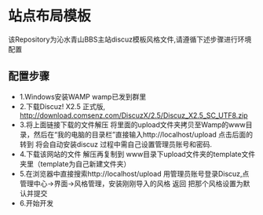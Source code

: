 # 站点布局模板
该Repository为沁水青山BBS主站discuz模板风格文件,请遵循下述步骤进行环境配置

## 配置步骤
* 1.Windows安装WAMP wamp已发到群里
* 2.下载Discuz! X2.5 正式版, http://download.comsenz.com/DiscuzX/2.5/Discuz_X2.5_SC_UTF8.zip
* 3.将上面链接下载的文件解压 将里面的upload文件夹拷贝至Wamp的www目录，然后在“我的电脑的目录栏”直接输入http://localhost/upload 点击后面的转到 将会自动安装discuz 过程中需自己设置管理员账号和密码. 
* 4.下载该网站的文件 解压再复制到 www目录下upload文件夹的template文件夹里（template为自己新建文件夹）
* 5.在浏览器中直接搜索http://localhost/upload 用管理员账号登录Discuz,点管理中心->界面->风格管理，安装刚刚导入的风格 返回 把那个风格设置为默认并提交
* 6.开始开发
